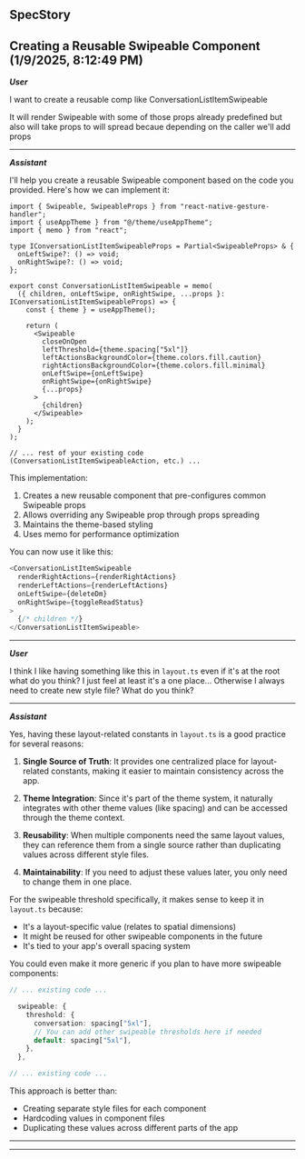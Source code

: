 ## SpecStory

## Creating a Reusable Swipeable Component (1/9/2025, 8:12:49 PM)

_**User**_

I want to create a reusable comp like ConversationListItemSwipeable

It will render Swipeable with some of those props already predefined but also will take props to will spread becaue depending on the caller we'll add props



---

_**Assistant**_

I'll help you create a reusable Swipeable component based on the code you provided. Here's how we can implement it:

```typescript:features/conversation-list/components/conversation-list-item/conversation-list-item-swipeable.tsx
import { Swipeable, SwipeableProps } from "react-native-gesture-handler";
import { useAppTheme } from "@/theme/useAppTheme";
import { memo } from "react";

type IConversationListItemSwipeableProps = Partial<SwipeableProps> & {
  onLeftSwipe?: () => void;
  onRightSwipe?: () => void;
};

export const ConversationListItemSwipeable = memo(
  ({ children, onLeftSwipe, onRightSwipe, ...props }: IConversationListItemSwipeableProps) => {
    const { theme } = useAppTheme();

    return (
      <Swipeable
        closeOnOpen
        leftThreshold={theme.spacing["5xl"]}
        leftActionsBackgroundColor={theme.colors.fill.caution}
        rightActionsBackgroundColor={theme.colors.fill.minimal}
        onLeftSwipe={onLeftSwipe}
        onRightSwipe={onRightSwipe}
        {...props}
      >
        {children}
      </Swipeable>
    );
  }
);

// ... rest of your existing code (ConversationListItemSwipeableAction, etc.) ...
```

This implementation:
1. Creates a new reusable component that pre-configures common Swipeable props
2. Allows overriding any Swipeable prop through props spreading
3. Maintains the theme-based styling
4. Uses memo for performance optimization

You can now use it like this:

```typescript
<ConversationListItemSwipeable
  renderRightActions={renderRightActions}
  renderLeftActions={renderLeftActions}
  onLeftSwipe={deleteDm}
  onRightSwipe={toggleReadStatus}
>
  {/* children */}
</ConversationListItemSwipeable>
```

---

_**User**_

I think I like having something like this in `layout.ts` even if it's at the root what do you think? I just feel at least it's a one place... Otherwise I always need to create new style file? What do you think?

---

_**Assistant**_

Yes, having these layout-related constants in `layout.ts` is a good practice for several reasons:

1. **Single Source of Truth**: It provides one centralized place for layout-related constants, making it easier to maintain consistency across the app.

2. **Theme Integration**: Since it's part of the theme system, it naturally integrates with other theme values (like spacing) and can be accessed through the theme context.

3. **Reusability**: When multiple components need the same layout values, they can reference them from a single source rather than duplicating values across different style files.

4. **Maintainability**: If you need to adjust these values later, you only need to change them in one place.

For the swipeable threshold specifically, it makes sense to keep it in `layout.ts` because:
- It's a layout-specific value (relates to spatial dimensions)
- It might be reused for other swipeable components in the future
- It's tied to your app's overall spacing system

You could even make it more generic if you plan to have more swipeable components:

```typescript:theme/layout.ts
// ... existing code ...

  swipeable: {
    threshold: {
      conversation: spacing["5xl"],
      // You can add other swipeable thresholds here if needed
      default: spacing["5xl"],
    },
  },

// ... existing code ...
```

This approach is better than:
- Creating separate style files for each component
- Hardcoding values in component files
- Duplicating these values across different parts of the app

---



---


